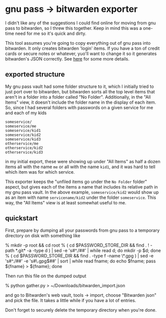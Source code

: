# gnu pass -> bitwarden exporter

I didn't like any of the suggestions I could find online for moving from gnu pass to bitwarden, so I threw this together.  Keep in mind this was a one-time need for me so it's quick and dirty.

This tool assumes you're going to copy everything out of gnu pass into
bitwarden.  It only creates bitwarden 'login' items.  If you have a
ton of credit cards or secure notes or whatever, yuo'll want to
change it so it generates bitwarden's JSON correctly.  See [here](https://bitwarden.com/help/article/condition-bitwarden-import/#condition-a-json) for some more details.

## exported structure

My gnu pass vault had some folder structure to it, which I initially tried to just port over to bitwarden, but bitwarden sorts all the top level items that aren't in a folder into a folder called "No Folder".  Additionally, in the "All Items" view, it doesn't include the folder name in the display of each item.  So, since I had several folders with passwords on a given service for me and each of my kids

```
someservice/
someservice/me
someservice/kid1
someservice/kid2
someservice/kid3
otherservice/me
otherservice/kid2
otherservice/kid3
```

in my initial export, these were showing up under "All Items" as half a dozen items all with the name `me` or all with the name `kid1`, and it was hard to tell which item was for which service.

This exporter keeps the "unfiled items go under the `No Folder` folder" aspect, but gives each of the items a name that includes its relative path in my gnu pass vault.  In the above example, `someservice/kid2` would show up as an item with name `servicename/kid2` under the folder `someservice`.  This way, the "All Items" view is at least somewhat useful to me.

## quickstart

First, prepare by dumping all your passwords from gnu pass to a temporary directory on disk with something like

% mkdir -p root && cd root
% ( cd $PASSWORD_STORE_DIR && find . \! -path \*.git\* -a -type d ) | sed -e 's#^./##' | while read d; do mkdir -p $d; done
% ( cd $PASSWORD_STORE_DIR && find . -type f -name \*.gpg ) | sed -e 's#^./##' -e 's#\.gpg$##' | sort | while read fname; do echo $fname; pass ${fname} > ${fname}; done

Then run this file on the dumped output

% python gather.py > ~/Downloads/bitwarden_import.json

and go to Bitwarden's web vault, tools -> import, choose "Bitwarden
json" and pick the file.  It takes a little while if you have a lot of
entries.

Don't forget to securely delete the temporary directory when you're done.

